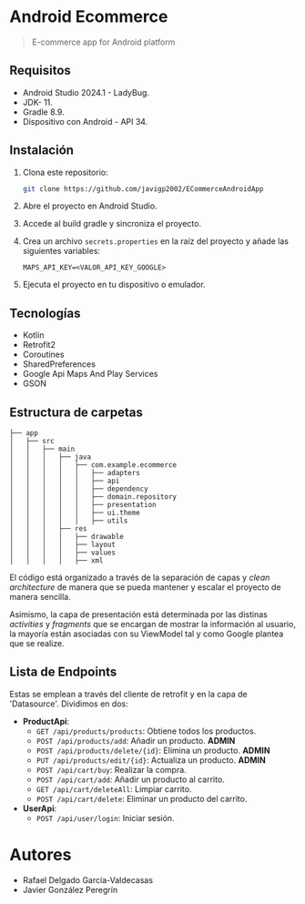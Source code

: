 # Android Ecommerce

> E-commerce app for Android platform

## Requisitos

- Android Studio 2024.1 - LadyBug.
- JDK- 11.
- Gradle 8.9.
- Dispositivo con Android - API 34.

## Instalación

1. Clona este repositorio:

   ```bash
   git clone https://github.com/javigp2002/ECommerceAndroidApp
    ```
2. Abre el proyecto en Android Studio.
3. Accede al build gradle y sincroniza el proyecto.
3. Crea un archivo `secrets.properties` en la raíz del proyecto y añade las siguientes variables:

   ```
   MAPS_API_KEY=<VALOR_API_KEY_GOOGLE>
   ``` 
4. Ejecuta el proyecto en tu dispositivo o emulador.

## Tecnologías

- Kotlin
- Retrofit2
- Coroutines
- SharedPreferences
- Google Api Maps And Play Services
- GSON

## Estructura de carpetas

```
├── app
│   ├── src
│   │   ├── main
│   │   │   ├── java
│   │   │   │   ├── com.example.ecommerce
│   │   │   │   │   ├── adapters
│   │   │   │   │   ├── api
│   │   │   │   │   ├── dependency
│   │   │   │   │   ├── domain.repository
│   │   │   │   │   ├── presentation
│   │   │   │   │   ├── ui.theme
│   │   │   │   │   ├── utils
│   │   │   ├── res
│   │   │   │   ├── drawable
│   │   │   │   ├── layout
│   │   │   │   ├── values
│   │   │   │   ├── xml

```

El código está organizado a través de la separación de capas y _clean architecture_ de manera que
se pueda mantener y escalar el proyecto de manera sencilla.

Asimismo, la capa de presentación está determinada por las distinas _activities_ y _fragments_ que
se encargan de mostrar la información al usuario, la mayoría están asociadas con su ViewModel tal y
como Google plantea que se realize.

## Lista de Endpoints

Estas se emplean a través del cliente de retrofit y en la capa de 'Datasource'. Dividimos en dos:

- **ProductApi**:
    - `GET /api/products/products`: Obtiene todos los productos.
    - `POST /api/products/add`: Añadir un producto. **ADMIN**
    - `POST /api/products/delete/{id}`: Elimina un producto. **ADMIN**
    - `PUT /api/products/edit/{id}`: Actualiza un producto. **ADMIN**
    - `POST /api/cart/buy`: Realizar la compra.
    - `POST /api/cart/add`: Añadir un producto al carrito.
    - `GET /api/cart/deleteAll`: Limpiar carrito.
    - `POST /api/cart/delete`: Eliminar un producto del carrito.
- **UserApi**:
    - `POST /api/user/login`: Iniciar sesión.

# Autores

- Rafael Delgado García-Valdecasas
- Javier González Peregrín